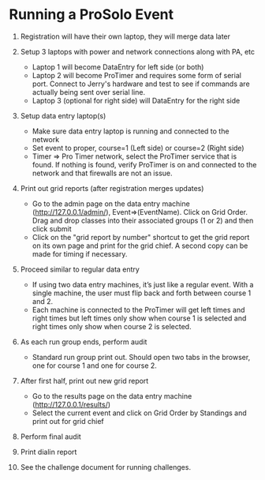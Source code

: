 # Running a ProSolo Event

1. Registration will have their own laptop, they will merge data later

2. Setup 3 laptops with power and network connections along with PA, etc
    * Laptop 1 will become DataEntry for left side (or both) 
    * Laptop 2 will become ProTimer and requires some form of serial port.  Connect to Jerry's hardware and test to see if commands are actually being sent over serial line.
    * Laptop 3 (optional for right side) will DataEntry for the right side

3. Setup data entry laptop(s)
    * Make sure data entry laptop is running and connected to the network
    * Set event to proper, course=1 (Left side) or course=2 (Right side)
    * Timer => Pro Timer network, select the ProTimer service that is found.  If nothing is found, verify ProTimer is on and connected to the network and that firewalls are not an issue.

4. Print out grid reports (after registration merges updates)
    * Go to the admin page on the data entry machine (http://127.0.0.1/admin/), Event=>(EventName).  Click on Grid Order.  Drag and drop classes into their associated groups (1 or 2) and then click submit
    * Click on the "grid report by number" shortcut to get the grid report on its own page and print for the grid chief.  A second copy can be made for timing if necessary.

5. Proceed similar to regular data entry
    * If using two data entry machines, it’s just like a regular event.  With a single machine, the user must flip back and forth between course 1 and 2.
    * Each machine is connected to the ProTimer will get left times and right times but left times only show when course 1 is selected and right times only show when course 2 is selected.

6. As each run group ends, perform audit
    * Standard run group print out.  Should open two tabs in the browser, one for course 1 and one for course 2.

7. After first half, print out new grid report
    * Go to the results page on the data entry machine (http://127.0.0.1/results/)
    * Select the current event and click on Grid Order by Standings and print out for grid chief

8. Perform final audit

9. Print dialin report

10. See the challenge document for running challenges.


